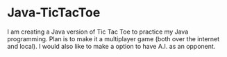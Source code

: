 # Java-TicTacToe

I am creating a Java version of Tic Tac Toe to practice my Java programming. Plan is to make it a multiplayer game (both over the internet and local). I would also like to make a option to have A.I. as an opponent.
